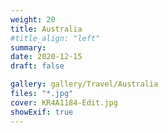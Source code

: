 ```yaml
---
weight: 20
title: Australia
#title_align: "left"
summary:
date: 2020-12-15
draft: false

gallery: gallery/Travel/Australia
files: "*.jpg"
cover: KR4A1184-Edit.jpg
showExif: true
---
```

